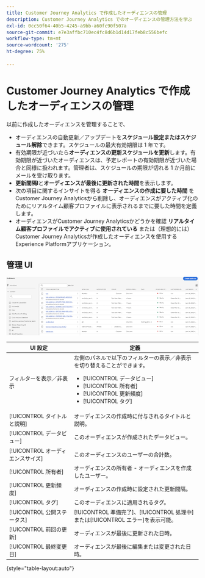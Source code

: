 ```yaml
---
title: Customer Journey Analytics で作成したオーディエンスの管理
description: Customer Journey Analytics でのオーディエンスの管理方法を学ぶ
exl-id: 0cc50f64-40b5-4245-a9bb-a60fc90f507a
source-git-commit: e7e3affbc710ec4fc8d6b1d14d17feb8c556befc
workflow-type: tm+mt
source-wordcount: '275'
ht-degree: 75%

---
```


# Customer Journey Analytics で作成したオーディエンスの管理

以前に作成したオーディエンスを管理することで、

* オーディエンスの自動更新／アップデートを&#x200B;**スケジュール設定またはスケジュール解除**&#x200B;できます。スケジュールの最大有効期限は 1 年です。
* 有効期限が近づいたら&#x200B;**オーディエンスの更新スケジュールを更新**&#x200B;します。有効期限が近づいたオーディエンスは、予定レポートの有効期限が近づいた場合と同様に扱われます。管理者は、スケジュールの期限が切れる 1 か月前にメールを受け取ります。
* **更新間隔l**&#x200B;と&#x200B;**オーディエンスが最後に更新された時間**&#x200B;を表示します。
* 次の項目に関するインサイトを得る **オーディエンスの作成に要した時間** をCustomer Journey Analyticsから削除し、オーディエンスがアクティブ化のためにリアルタイム顧客プロファイルに表示されるまでに要した時間を定義します。
* オーディエンスがCustomer Journey Analyticsかどうかを確認 **リアルタイム顧客プロファイルでアクティブに使用されている** または（理想的には）Customer Journey Analyticsが作成したオーディエンスを使用するExperience Platformアプリケーション。

## 管理 UI

![](assets/manage.png)

| UI 設定 | 定義 |
| --- | --- |
| フィルターを表示／非表示 | 左側のパネルで以下のフィルターの表示／非表示を切り替えることができます。 <ul><li>[!UICONTROL データビュー]</li><li>[!UICONTROL 所有者]</li><li>[!UICONTROL 更新頻度]</li><li>[!UICONTROL タグ]</li></ul> |
| [!UICONTROL タイトルと説明] | オーディエンスの作成時に付与されるタイトルと説明。 |
| [!UICONTROL データビュー] | このオーディエンスが作成されたデータビュー。 |
| [!UICONTROL オーディエンスサイズ] | このオーディエンスのユーザーの合計数。 |
| [!UICONTROL 所有者] | オーディエンスの所有者 - オーディエンスを作成したユーザー。 |
| [!UICONTROL 更新頻度] | オーディエンスの作成時に設定された更新間隔。 |
| [!UICONTROL タグ] | このオーディエンスに適用されるタグ。 |
| [!UICONTROL 公開ステータス] | [!UICONTROL 準備完了]、[!UICONTROL 処理中]または[!UICONTROL エラー]を表示可能。 |
| [!UICONTROL  前回の更新] | オーディエンスが最後に更新された日時。 |
| [!UICONTROL 最終変更日] | オーディエンスが最後に編集または変更された日時。 |

{style="table-layout:auto"}
